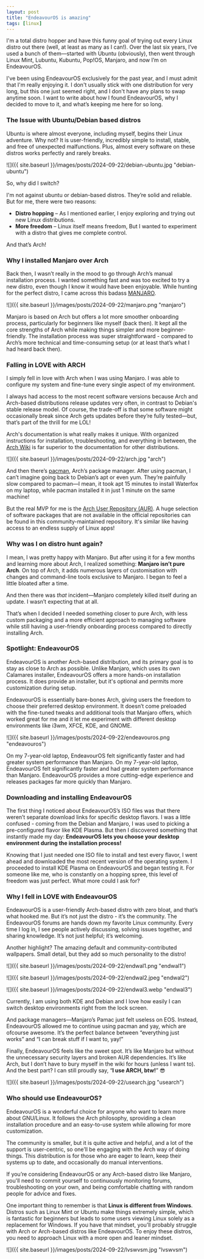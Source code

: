 ```yaml
---
layout: post
title: "EndeavourOS is amazing"
tags: [linux]
---
```

 I'm a total distro hopper and have this funny goal of trying out every Linux distro out there (well, at least as many as I can!). Over the last six years, I’ve used a bunch of them—started with Ubuntu (obviously), then went through Linux Mint, Lubuntu, Kubuntu, Pop!OS, Manjaro, and now I’m on EndeavourOS.

I've been using EndeavourOS exclusively for the past year, and I must admit that I'm really enjoying it. I don't usually stick with one distribution for very long, but this one just seemed right, and I don't have any plans to swap anytime soon. I want to write about how I found EndeavourOS, why I decided to move to it, and what’s keeping me here for so long.

### The Issue with Ubuntu/Debian based distros

Ubuntu is where almost everyone, including myself, begins their Linux adventure. Why not? It is user-friendly, incredibly simple to install, stable, and free of unexpected malfunctions. Plus, almost every software on these distros works perfectly and rarely breaks.

![]({{ site.baseurl }}/images/posts/2024-09-22/debian-ubuntu.jpg "debian-ubuntu")


So, why did I switch?

I'm not against ubuntu or debian-based distros. They’re solid and reliable. But for me, there were two reasons:
- **Distro hopping** – As I mentioned earlier, I enjoy exploring and trying out new Linux distributions.
- **More freedom** – Linux itself means freedom, But I wanted to experiment with a distro that gives me complete control. 

And that’s Arch!

### Why I installed Manjaro over Arch

Back then, I wasn’t really in the mood to go through Arch’s manual installation process. I wanted something fast and was too excited to try a new distro, even though I know it would have been enjoyable. While hunting for the perfect distro, I came across this badass [MANJARO](https://manjaro.org/).


![]({{ site.baseurl }}/images/posts/2024-09-22/manjaro.png "manjaro")



Manjaro is based on Arch but offers a lot more smoother onboarding process, particularly for beginners like myself (back then). It kept all the core strengths of Arch while making things simpler and more beginner-friendly. The installation process was super straightforward - compared to Arch’s more technical and time-consuming setup (or at least that’s what I had heard back then).

### Falling in LOVE with ARCH

I simply fell in love with Arch when I was using Manjaro. I was able to configure my system and fine-tune every single aspect of my environment. 

I always had access to the most recent software versions because Arch and Arch-based distributions release updates very often, in contrast to Debian's stable release model. Of course, the trade-off is that some software might occasionally break since Arch gets updates before they’re fully tested—but, that’s part of the thrill for me LOL!

Arch's documentation is what really makes it unique. With organized instructions for installation, troubleshooting, and everything in between, the [Arch Wiki](https://wiki.archlinux.org/) is far superior to the documentation for other distributions.


![]({{ site.baseurl }}/images/posts/2024-09-22/arch.jpg "arch")


And then there’s [pacman](https://wiki.archlinux.org/title/Pacman), Arch’s package manager. After using pacman, I can’t imagine going back to Debian’s apt or even yum. They’re painfully slow compared to pacman—I mean, it took apt 15 minutes to install Waterfox on my laptop, while pacman installed it in just 1 minute on the same machine!

But the real MVP for me is the [Arch User Repository (AUR)](https://aur.archlinux.org/). A huge selection of software packages that are not available in the official repositories can be found in this community-maintained repository. It's similar like having access to an endless supply of Linux apps!

### Why was I on distro hunt again?

I mean, I was pretty happy with Manjaro. But after using it for a few months and learning more about Arch, I realized something: **Manjaro isn’t pure Arch**.  On top of Arch, it adds numerous layers of customisation with changes and command-line tools exclusive to Manjaro. I began to feel a little bloated after a time.

And then there was _that_ incident—Manjaro completely killed itself during an update. I wasn’t expecting that at all.

That’s when I decided I needed something closer to pure Arch, with less custom packaging and a more efficient approach to managing software while still having a user-friendly onboarding process compared to directly installing Arch.

### Spotlight: EndeavourOS

EndeavourOS is another Arch-based distribution, and its primary goal is to stay as close to Arch as possible. Unlike Manjaro, which uses its own Calamares installer, EndeavourOS offers a more hands-on installation process. It does provide an installer, but it's optional and permits more customization during setup.

EndeavourOS is essentially bare-bones Arch, giving users the freedom to choose their preferred desktop environment. It doesn’t come preloaded with the fine-tuned tweaks and additional tools that Manjaro offers, which worked great for me and it let me experiment with different desktop environments like i3wm, XFCE, KDE, and GNOME.


![]({{ site.baseurl }}/images/posts/2024-09-22/endeavouros.png "endeavouros")


On my 7-year-old laptop, EndeavourOS felt significantly faster and had greater system performance than Manjaro. On my 7-year-old laptop, EndeavourOS felt significantly faster and had greater system performance than Manjaro. EndeavourOS provides a more cutting-edge experience and releases packages far more quickly than Manjaro.

### Downloading and installing EndeavourOS

The first thing I noticed about EndeavourOS’s ISO files was that there weren’t separate download links for specific desktop flavors. I was a little confused - coming from the Debian and Manjaro, I was used to picking a pre-configured flavor like KDE Plasma. But then I discovered something that instantly made my day: **EndeavourOS lets you choose your desktop environment during the installation process!**

Knowing that I just needed one ISO file to install and test every flavor, I went ahead and downloaded the most recent version of the operating system. I proceeded to install KDE Plasma on EndeavourOS and began testing it. For someone like me, who is constantly on a hopping spree, this level of freedom was just perfect. What more could I ask for?

### Why I fell in LOVE with EndeavourOS

EndeavourOS is a user-friendly Arch-based distro with zero bloat, and that’s what hooked me. But it’s not just the distro - it’s the community. The EndeavourOS forums are hands down my favorite Linux community. Every time I log in, I see people actively discussing, solving issues together, and sharing knowledge. It’s not just helpful; it’s welcoming.

Another highlight? The amazing default and community-contributed wallpapers. Small detail, but they add so much personality to the distro!

![]({{ site.baseurl }}/images/posts/2024-09-22/endwal1.png "endwal1")


![]({{ site.baseurl }}/images/posts/2024-09-22/endwal2.jpeg "endwal2")


![]({{ site.baseurl }}/images/posts/2024-09-22/endwal3.webp "endwal3")


Currently, I am using both KDE and Debian and I love how easily I can switch desktop environments right from the lock screen.

And package managers—Manjaro’s Pamac just felt useless on EOS. Instead, EndeavourOS allowed me to continue using pacman and yay, which are ofcourse awesome. It’s the perfect balance between “everything just works” and “I can break stuff if I want to, yay!”

Finally, EndeavourOS feels like the sweet spot. It’s like Manjaro but without the unnecessary security layers and broken AUR dependencies. It’s like Arch, but I don’t have to bury myself in the wiki for hours (unless I want to). And the best part? I can still proudly say, “**I use ARCH, btw!**” 😎

![]({{ site.baseurl }}/images/posts/2024-09-22/usearch.jpg "usearch")


### Who should use EndeavourOS?

EndeavourOS is a wonderful choice for anyone who want to learn more about GNU/Linux. It follows the Arch philosophy, sproviding a clean installation procedure and an easy-to-use system while allowing for more customization. 

The community is smaller, but it is quite active and helpful, and a lot of the support is user-centric, so one’ll be engaging with the Arch way of doing things. This distribution is for those who are eager to learn, keep their systems up to date, and occasionally do manual interventions. 

If you’re considering EndeavourOS or any Arch-based distro like Manjaro, you'll need to commit yourself to continuously  monitoring forums, troubleshooting on your own, and being comfortable chatting with random people for advice and fixes.

One important thing to remember is that **Linux is different from Windows**. Distros such as Linux Mint or Ubuntu make things extremely simple, which is fantastic for beginners but leads to some users viewing Linux solely as a replacement for Windows. If you have that mindset, you’ll probably struggle with Arch or Arch-based distros like EndeavourOS. To enjoy these distros, you need to approach Linux with a more open and leaner mindset.

![]({{ site.baseurl }}/images/posts/2024-09-22/lvswvsm.jpg "lvswvsm")
